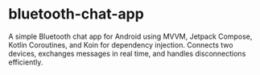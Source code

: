 # bluetooth-chat-app
A simple Bluetooth chat app for Android using MVVM, Jetpack Compose, Kotlin Coroutines, and Koin for dependency injection. Connects two devices, exchanges messages in real time, and handles disconnections efficiently.
